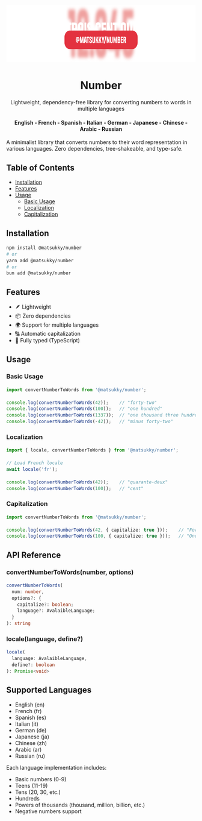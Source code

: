 <div align="center">
    <h1 style="border-bottom: none">
        <img src="./icon.svg" height="150">
        <h1>Number</h1>
        <p>Lightweight, dependency-free library for converting numbers to words in multiple languages</p>
        <h4>English - French - Spanish - Italian - German - Japanese - Chinese - Arabic - Russian</h4>
    </h1>
</div>

A minimalist library that converts numbers to their word representation in various languages. Zero dependencies, tree-shakeable, and type-safe.

## Table of Contents

- [Installation](#installation)
- [Features](#features)
- [Usage](#usage)
  - [Basic Usage](#basic-usage)
  - [Localization](#localization)
  - [Capitalization](#capitalization)

## Installation

```bash
npm install @matsukky/number
# or
yarn add @matsukky/number
# or
bun add @matsukky/number
```

## Features

- 🪶 Lightweight
- 📦 Zero dependencies
- 🌍 Support for multiple languages
- 🔠 Automatic capitalization
- 💪 Fully typed (TypeScript)

## Usage

### Basic Usage

```typescript
import convertNumberToWords from '@matsukky/number';

console.log(convertNumberToWords(42));    // "forty-two"
console.log(convertNumberToWords(100));   // "one hundred"
console.log(convertNumberToWords(1337));  // "one thousand three hundred thirty-seven"
console.log(convertNumberToWords(-42));   // "minus forty-two"
```

### Localization

```typescript
import { locale, convertNumberToWords } from '@matsukky/number';

// Load French locale
await locale('fr');

console.log(convertNumberToWords(42));    // "quarante-deux"
console.log(convertNumberToWords(100));   // "cent"
```

### Capitalization

```typescript
import convertNumberToWords from '@matsukky/number';

console.log(convertNumberToWords(42, { capitalize: true }));    // "Forty-two"
console.log(convertNumberToWords(100, { capitalize: true }));   // "One hundred"
```

## API Reference

### convertNumberToWords(number, options)

```typescript
convertNumberToWords(
  num: number, 
  options?: {
    capitalize?: boolean;
    language?: AvalaibleLanguage;
  }
): string
```

### locale(language, define?)

```typescript
locale(
  language: AvalaibleLanguage, 
  define?: boolean
): Promise<void>
```

## Supported Languages

- English (en)
- French (fr)
- Spanish (es)
- Italian (it)
- German (de)
- Japanese (ja)
- Chinese (zh)
- Arabic (ar)
- Russian (ru)

Each language implementation includes:
- Basic numbers (0-9)
- Teens (11-19)
- Tens (20, 30, etc.)
- Hundreds
- Powers of thousands (thousand, million, billion, etc.)
- Negative numbers support